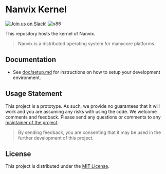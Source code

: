 # Nanvix Kernel

[![Join us on Slack!](https://img.shields.io/badge/chat-on%20Slack-e01563.svg)](https://join.slack.com/t/nanvix/shared_invite/zt-1yu30bs28-nsNmw8IwCyh6MBBV~B~X7w)
![x86](https://github.com/nanvix/microkernel/actions/workflows/x86.yml/badge.svg)

This repository hosts the kernel of Nanvix.

> Nanvix is a distributed operating system for manycore platforms.

## Documentation

- See [doc/setup.md](doc/setup.md) for instructions on how to setup your development environment.

## Usage Statement

This project is a prototype. As such, we provide no guarantees that it will work and you are assuming any risks with using the code. We welcome comments and feedback. Please send any questions or comments to any [maintainer of the project](https://github.com/orgs/nanvix/people).

> By sending feedback, you are consenting that it may be used in the further development of this project.

## License

This project is distributed under the [MIT License](LICENSE.txt).
